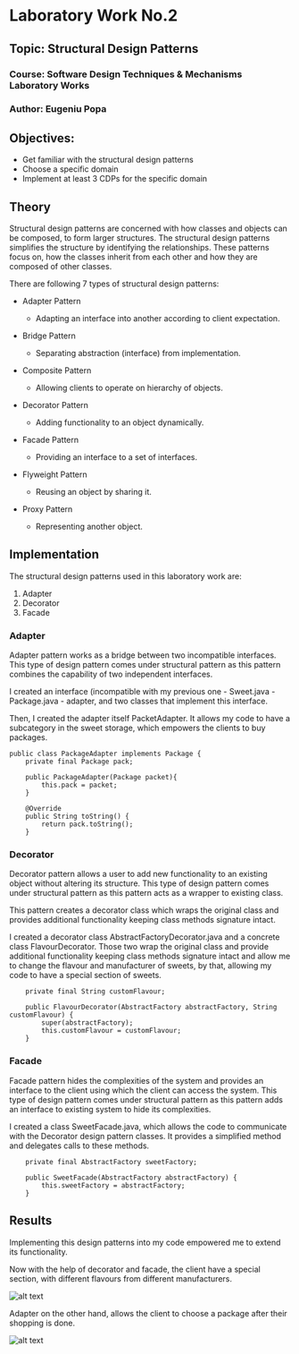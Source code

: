 # Laboratory Work No.2
## Topic: Structural Design Patterns
### Course: Software Design Techniques & Mechanisms Laboratory Works
### Author: Eugeniu Popa

## Objectives:
* Get familiar with the structural design patterns
* Choose a specific domain
* Implement at least 3 CDPs for the specific domain

## Theory
Structural design patterns are concerned with how classes and objects can be composed, to form larger structures. The structural design patterns simplifies the structure by identifying the relationships. These patterns focus on, how the classes inherit from each other and how they are composed of other classes.

There are following 7 types of structural design patterns:

* Adapter Pattern
  * Adapting an interface into another according to client expectation.

* Bridge Pattern
  * Separating abstraction (interface) from implementation.

* Composite Pattern
  * Allowing clients to operate on hierarchy of objects.

* Decorator Pattern
  * Adding functionality to an object dynamically.

* Facade Pattern
  * Providing an interface to a set of interfaces.

* Flyweight Pattern
  * Reusing an object by sharing it.

* Proxy Pattern
  * Representing another object.

## Implementation
The structural design patterns used in this laboratory work are:
1. Adapter
2. Decorator
3. Facade

### Adapter

Adapter pattern works as a bridge between two incompatible interfaces. This type of design pattern comes under structural pattern as this pattern combines the capability of two independent interfaces.

I created an interface (incompatible with my previous one - Sweet.java - Package.java - adapter, and two classes that implement this interface.

Then, I created the adapter itself PacketAdapter. It allows my code to have a subcategory in the sweet storage, which empowers the clients to buy packages.

```
public class PackageAdapter implements Package {
    private final Package pack;

    public PackageAdapter(Package packet){
        this.pack = packet;
    }

    @Override
    public String toString() {
        return pack.toString();
    }
```

### Decorator
Decorator pattern allows a user to add new functionality to an existing object without altering its structure. This type of design pattern comes under structural pattern as this pattern acts as a wrapper to existing class.

This pattern creates a decorator class which wraps the original class and provides additional functionality keeping class methods signature intact.

I created a decorator class AbstractFactoryDecorator.java and a concrete class FlavourDecorator. Those two wrap the original class and provide additional functionality keeping class methods signature intact and allow me to change the flavour and manufacturer of sweets, by that, allowing my code to have a special section of sweets.

```
    private final String customFlavour;

    public FlavourDecorator(AbstractFactory abstractFactory, String customFlavour) {
        super(abstractFactory);
        this.customFlavour = customFlavour;
    }
```

### Facade
Facade pattern hides the complexities of the system and provides an interface to the client using which the client can access the system. This type of design pattern comes under structural pattern as this pattern adds an interface to existing system to hide its complexities.

I created a class SweetFacade.java, which allows the code to communicate with the Decorator design pattern classes. It provides a simplified method and delegates calls to these methods.

```
    private final AbstractFactory sweetFactory;

    public SweetFacade(AbstractFactory abstractFactory) { 
        this.sweetFactory = abstractFactory; 
    }
```
## Results
Implementing this design patterns into my code empowered me to extend its functionality.

Now with the help of decorator and facade, the client have a special section, with different flavours from different manufacturers.

![alt text](https://github.com/eugencic/utm-tmps-labs/blob/main/Lab2/src/StructuralDesignPatterns/Screenshots/1.png)

Adapter on the other hand, allows the client to choose a package after their shopping is done.

![alt text](https://github.com/eugencic/utm-tmps-labs/blob/main/Lab2/src/StructuralDesignPatterns/Screenshots/2.png)
